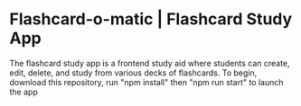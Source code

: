 # Flashcard-o-matic | Flashcard Study App
The flashcard study app is a frontend study aid where students can create, edit, delete, and study from various decks of flashcards.
To begin, download this repository, run "npm install" then "npm run start" to launch the app

